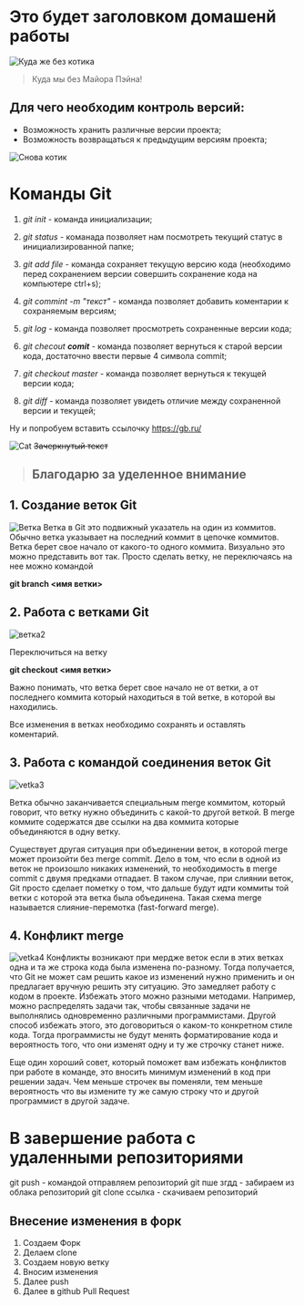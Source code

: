 # Это будет заголовком домашенй работы

![Куда же без котика](https://www.meme-arsenal.com/memes/e980b8cf8b3273929c68451d698d5d99.jpg)

> Куда мы без Майора Пэйна!

## Для чего необходим контроль версий:
* Возможность хранить различные версии проекта;
* Возможность возвращаться к предыдущим версиям проекта;

![Снова котик](https://sun9-50.userapi.com/c639226/v639226699/4e515/wsKcCjtikHc.jpg)

# __Команды Git__
1. *git init* - команда инициализации;  

2. *git status* - команада позволяет нам посмотреть текущий статус в инициализированной папке;

3. *git add file* - команда сохраняет текущую версию кода (необходимо перед сохранением версии совершить сохранение кода на компьютере ctrl+s);

4. *git commint -m "текст"* - команда позволяет добавить коментарии к сохраняемым версиям;

5. *git log* - команда позволяет просмотреть сохраненные версии кода;

6. *git checout **comit*** - команда позволяет вернуться к старой версии кода, достаточно ввести первые 4 символа commit;

7. *git checkout master* - команда позволяет вернуться к текущей версии кода;

8. *git diff* - команда позволяет увидеть отличие между сохраненной версии и текущей;

Ну и попробуем вставить ссылочку <https://gb.ru/>

![Cat](https://ic.pics.livejournal.com/alknew/32606748/816663/816663_original.jpg)
 ~~Зачеркнутый текст~~

>## Благодарю за уделенное внимание

## 1. Создание веток Git

![Ветка](vetka.png)
Ветка в Git это подвижный указатель на один из коммитов. 
Обычно ветка указывает на последний коммит в цепочке коммитов. 
Ветка берет свое начало от какого-то одного коммита. 
Визуально это можно представить вот так.
Просто сделать ветку, не переключаясь на нее можно командой

**git branch <имя ветки>**

## 2. Работа с ветками Git

![ветка2](vetka2.jpg)

Переключиться на ветку

**git checkout <имя ветки>**

Важно понимать, что ветка берет свое начало не от ветки, 
а от последнего коммита который находиться в той ветке, 
в которой вы находились.

Все изменения в ветках необходимо сохранять и оставлять коментарий.

## 3. Работа с командой соединения веток Git

![vetka3](vetka3.gif)

Ветка обычно заканчивается специальным merge коммитом, который говорит, что ветку нужно объединить с какой-то другой веткой. В merge коммите содержатся две ссылки на два коммита которые объединяются в одну ветку.

Существует другая ситуация при объединении веток, в которой merge может произойти без merge commit. Дело в том, что если в одной из веток не произошло никаких изменений, то необходимость в merge commit с двумя предками отпадает. В таком случае, при слиянии веток, Git просто сделает пометку о том, что дальше будут идти коммиты той ветки с которой эта ветка была объединена. Такая схема merge называется слияние-перемотка (fast-forward merge). 

## 4. Конфликт merge

![vetka4](vetka4.jpg)
Конфликты возникают при мердже веток если в этих ветках одна и та же строка кода была изменена по-разному. Тогда получается, что Git не может сам решить какое из изменений нужно применить и он предлагает вручную решить эту ситуацию. Это замедляет работу с кодом в проекте. Избежать этого можно разными методами. Например, можно распределять задачи так, чтобы связанные задачи не выполнялись одновременно различными программистами.
Другой способ избежать этого, это договориться о каком-то конкретном стиле кода. Тогда программисты не будут менять форматирование кода и вероятность того, что они изменят одну и ту же строчку станет ниже.

Еще один хороший совет, который поможет вам избежать конфликтов при работе в команде, это вносить минимум изменений в код при решении задач. Чем меньше строчек вы поменяли, тем меньше вероятность что вы измените ту же самую строку что и другой программист в другой задаче.

# В завершение работа с удаленными репозиториями

git push - командой отправляем репозиторий git
пше згдд - забираем из облака репозиторий
git clone ссылка - скачиваем репозиторий

## Внесение изменения в форк

1. Создаем Форк
2. Делаем clone 
3. Создаем новую ветку
4. Вносим изменения
5. Далее push
6. Далее в github Pull Request